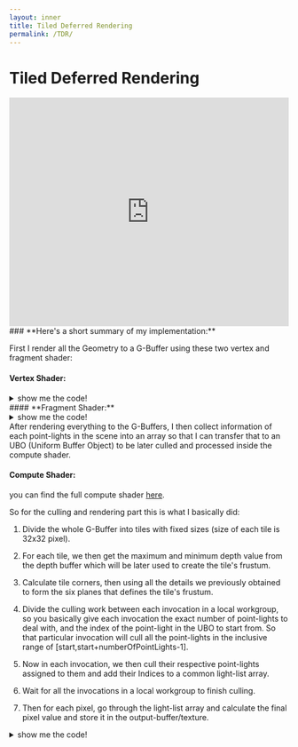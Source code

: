 ```yaml
---
layout: inner
title: Tiled Deferred Rendering
permalink: /TDR/
---
```

# Tiled Deferred Rendering


<iframe width="100%" height="412px" src="https://www.youtube.com/embed/CmAil1rzkHs" title="YouTube video player" frameborder="0" allow="accelerometer; autoplay; clipboard-write; encrypted-media; gyroscope; picture-in-picture" allowfullscreen></iframe>
### **Here's a short summary of my implementation:**

First I render all the Geometry to a G-Buffer using these two vertex and fragment shader:

#### **Vertex Shader:**
<details markdown="1">
  <summary style='cursor: pointer;'>show me the code!</summary>
{%highlight c++%}
#version 430 core

layout (location = 0) in vec3 aPos;
layout (location = 1) in vec3 normal;
layout (location = 2) in vec2 texCoord;
layout (location = 3) in vec3 tangent;
layout (location = 4) in vec3 bitangent;

layout (std140) uniform Matrices
{
    mat4 proj;
    mat4 view;
};

layout (std140, binding=8) uniform transformMatrices
{
    mat4 transform[1000];    
};

uniform int t_index;
out vec3 Normal;
out vec4 FragPos;
out vec2 uvCoord;
out mat3 TBN;
void main()
{
    mat4 model=transform[t_index];
    gl_Position =proj*view*model*vec4(aPos, 1.0);

    FragPos = model* vec4(aPos, 1.0);


   vec3 T = normalize(vec3(model * vec4(tangent,   0.0)));
   vec3 B = normalize(vec3(model * vec4(bitangent, 0.0)));
   vec3 N = normalize(mat3(transpose(inverse(model))) * normal);
   TBN = mat3(T, B, N);
    Normal=N;
    uvCoord=texCoord;
}
{%endhighlight%}

</details>
#### **Fragment Shader:**
<details markdown="1">
  <summary style='cursor: pointer;'>show me the code!</summary>
{%highlight c++%}
#version 430 core
layout (location = 0) out vec4 gAlbedoRougness;
layout (location = 1) out vec4 gPosition;
layout (location = 2) out vec4 gNormal;
//r:metallic g:AO
layout (location = 3) out vec4 gPBR;

in vec2 uvCoord;
in vec4 FragPos;
in vec3 Normal;
in mat3 TBN;
struct Material
{
    sampler2D diffuse;
    sampler2D roughness;
    sampler2D metallic;
    sampler2D normal;
    sampler2D ambientocclusion;
    vec3 ambientColor;
    vec3 diffuseColor;
    vec3 specularColor;
    float shininess;

};
uniform float noAO,noMetallic,noRoughness,noNormal;
uniform Material material;
uniform float metallic,roughness;
uniform float ambientocclusion;
uniform float normalStrength;

void main()
{    
    // store the fragment position vector in the first gbuffer texture
    gPosition = FragPos;
    float a=texture(material.diffuse,uvCoord).a;
    if(a<0.5)
        discard;
    if(noNormal<1.0f)
    {
        vec3 nMap=texture(material.normal,uvCoord).rgb;
        nMap=normalize(nMap*2.0-1.0);
        nMap.xy*=normalStrength;
        if(normalStrength==0)
            nMap=vec3(0,0,1);
        // also store the per-fragment normals into the gbuffer
        //gNormal = normalize(Normal);
        gNormal = vec4(normalize(TBN*nMap),1);
    }
    else
        gNormal=vec4(normalize(TBN*vec3(0,0,1)),1);
    // and the diffuse per-fragment color
    gAlbedoRougness.rgb = texture(material.diffuse, uvCoord).rgb;
    // store roughness, metallic and ambient occlusion
    gAlbedoRougness.a=roughness;
    if(noRoughness<1.0f)
        gAlbedoRougness.a = texture(material.roughness, uvCoord).r;
    gPBR=vec4(metallic,ambientocclusion,0,0);
    if(noMetallic<1.0f)
        gPBR.r = texture(material.metallic, uvCoord).r;
    if(noAO<1.0f)
        gPBR.b =texture(material.ambientocclusion,uvCoord).r;

}  
{%endhighlight%}
</details>
After rendering everything to the G-Buffers, I then collect information of each point-lights in the scene into an array so that I can transfer that to an UBO (Uniform Buffer Object) to be later culled and processed inside the compute shader.

#### **Compute Shader:**

you can find the full compute shader [here](https://github.com/SudharsanZen/Akame/blob/main/Assets/Shaders/Deferred/Compute/defCal.comp).

So for the culling and rendering part this is what I basically did:

  1.  Divide the whole G-Buffer into tiles with fixed sizes (size of each tile is 32x32 pixel).

  1.  For each tile, we then get the maximum and minimum depth value from the depth buffer which will be later used to create the tile's frustum.

  1.  Calculate tile corners, then using all the details we previously obtained to form the six planes that defines the tile's frustum.

  1.  Divide the culling work between each invocation in a local workgroup, so you basically give each invocation the exact number of point-lights to deal with, and the index of the point-light in the UBO to start from. So that particular invocation will cull all the point-lights in the inclusive range of [start,start+numberOfPointLights-1].

  1. Now in each invocation, we then cull their respective point-lights assigned to them and add their Indices to a common light-list array.

  1. Wait for all the invocations in a local workgroup to finish culling.

  1. Then for each pixel, go through the light-list array and calculate the final pixel value and store it in the output-buffer/texture.

<details markdown="1">
  <summary style='cursor: pointer;'>show me the code!</summary>
The comments explain most of what is happening in the code:
{%highlight c++%}
void main()
{

      /*----------------------------------------------------------------------------------------------------
      light index: it's the index of the light being added to the list of lights to be used after culling.
      The local workgroup divide the work of iterating througg all the lights and culling them.
      the light index is incremented atomically by the current invocation if the light is inside the frustum.

      this value may not exceed 800 or the max point light count.
      this value, by the end of the calculation per workgroup will be the count of point lights afer culling
      initialize the light index to zero.
      ------------------------------------------------------------------------------------------------------*/
      lightIndex=0;

      //current pixel
      ivec2 pixel = ivec2(gl_GlobalInvocationID.xy);
      uint loc=(gl_WorkGroupID.x+gl_WorkGroupID.y)%2;
      vec2 n=vec2(pixel)/vec2(width,height);

      //initialize depth value with current pixel's depth value
      float depthValue=texture(depBuffer,n).r;

      //convert the depthValue [0,1] to unsigned integer [0,MAX_UNSIGNED_INT_VALUE/0XFFFFFFFF]
      //we do this to compare minimum and maximum depth per workGroup
      //the minimum and maximum depth values are use to construct culling frustums
      uint depthInt=uint(depthValue*0xFFFFFFFF);

      //get the maximu and minum depth for the current tile
      atomicMax(maxDepth,depthInt);
      atomicMin(minDepth,depthInt);
      barrier();

      //transform the maxDepth back to normalized floating point value
      float maxD=float(maxDepth)/float(0xFFFFFFFF);

      //the tile's screen coordinates for the current workGroup
      uint minX=gl_WorkGroupID.x*TILE_DIM_X;
      uint minY=gl_WorkGroupID.y*TILE_DIM_Y;
      uint maxX=(gl_WorkGroupID.x+1)*TILE_DIM_X;
      uint maxY=(gl_WorkGroupID.y+1)*TILE_DIM_Y;

      //unprojecting the screen coordinates to the viewSpace
      vec4 tileCorners[4];

      //constants for converting screenSpace points to NDC
      float xC=2.0f/(float(width));
      float yC=2.0f/(float(height));

      /*------------------------------------------------------------------------------------------------
      convert the tile corner points to NDC coordinate and then unProject it to get viewSpace coordinate,
      Shown below is an intutive ¯\_(ツ)_/¯ picture of the tileCorners and their respective index
         y+
         |   3*-----*2
         |    *     *
         |   0*-----*1
         |______________ x+
      --------------------------------------------------------------------------------------------------*/

      //tiles corners on the farPlane
      tileCorners[0]=unProject(vec4(float(minX)*xC-1.0f,float(minY)*yC-1.0f,maxD,1.0f));
      tileCorners[1]=unProject(vec4(float(maxX)*xC-1.0f,float(minY)*yC-1.0f,maxD,1.0f));
      tileCorners[2]=unProject(vec4(float(maxX)*xC-1.0f,float(maxY)*yC-1.0f,maxD,1.0f));
      tileCorners[3]=unProject(vec4(float(minX)*xC-1.0f,float(maxY)*yC-1.0f,maxD,1.0f));

      //all six bounding frustum plane's normals
      vec4 frustum[6];

      //calculating bounding frustum normals
      for(int i=0;i<4;i++)
      {
            frustum[i]=createFrustumFromPoints(tileCorners[i],tileCorners[(i+1)%4],viewMat*vec4(viewPos,1));
      }

      //tiles corner on the near plane to calculate the near culling plane
      tileCorners[0]=unProject(vec4(float(minX)*xC-1.0f,float(minY)*yC-1.0f,0.1,1.0f));
      tileCorners[1]=unProject(vec4(float(maxX)*xC-1.0f,float(minY)*yC-1.0f,0.1,1.0f));
      tileCorners[2]=unProject(vec4(float(maxX)*xC-1.0f,float(maxY)*yC-1.0f,0.1,1.0f));
      tileCorners[3]=unProject(vec4(float(minX)*xC-1.0f,float(maxY)*yC-1.0f,0.1,1.0f));

      //creating the near culling frustum plane
      frustum[4]=createFrustumFromPoints(tileCorners[0],tileCorners[1],tileCorners[2]);

      //the number of point lights to process per invocation in local workgroup
      uint lightPerIndex=int(ceil(float(NUM_POINT_LIGHT)/float(TILE_DIM_X*TILE_DIM_Y)));
      //starting index of main point light buffer for the current invocation to calculate from
      uint startIndex=((gl_LocalInvocationID.x)+(gl_LocalInvocationID.y*TILE_DIM_Y))*lightPerIndex;

      //do the light culling and create lightList that has indices of un culled point lights from the point light buffer
      for(uint i=startIndex;i<startIndex+lightPerIndex && i< NUM_POINT_LIGHT;i++)
      {
            bool inside=true;
            for(uint j=0;j<5;j++)
            {
                  float d=getSignedDistanceFromPlane(frustum[j],(viewMat*ptLight[i].lightPose).xyz);

                  if(d<0 && abs(d)>ptLight[i].constants.w )
                  {
                        inside=false;
                        break;
                  }

            }
            if(inside)
            {
                  uint lindx= atomicAdd(lightIndex,1);
                  lightList[lindx]=i;
            }
      }

      /*------------------------------------------
      calling barriers to wait for all invocations
      of the current workgroup to finish calculating
      point light list for this workgroup.
      --------------------------------------------*/
      groupMemoryBarrier();
      barrier();

      /*----------------------------------------------------------------------
      do the remaining Lighting calculations
      -----------------------------------------------------------------------/
      /----------------------------------------------------------------------
      set the buffer value for the current invocation.this value will be used
      by most of the functions used for lighting or
      shadow calculations.
      -----------------------------------------------------------------------*/

      BufferPixelValues pV;

      pV.norm = vec4(normalize(imageLoad(normal,pixel).xyz),1);
      pV.FragPos=vec4(imageLoad(position,pixel).xyz,1);
      pV.roughness = imageLoad(albedoSpec,pixel).a;  
      pV.albedo=vec4(pow(imageLoad(albedoSpec,pixel).xyz,vec3(2.2f)),1);
      pV.metallic=imageLoad(PBR,pixel).r;
      pV.AO=imageLoad(PBR,pixel).g;

      vec3 result=vec3(0,0,0);

      for(uint i=0;i<lightIndex;i++)
      {
            result+=calcPointLight(ptLight[lightList[i]],pV);

      }

      for(uint i=0;i<NUM_DIR_LIGHT;i++)
      {
            float s=shadowCalculation(pV.FragPos);
            result+=calcDirecLight(DIR_L[i],pV,s);
      }  
      vec3 ambient = vec3(0.03) * pV.albedo.xyz *pV.AO;
      result = ambient + result;
      result=result/(result+vec3(1.0f));
      result=pow(result,vec3(1.0f/2));
      //store the final calculated pixel value to the output buffer
      imageStore(outTexture, pixel,vec4(result, 1.0));       
}
{%endhighlight%}
</details>
